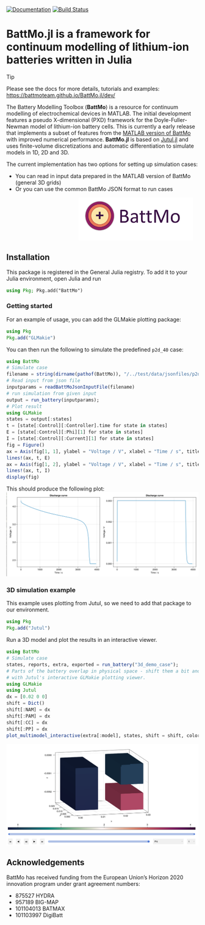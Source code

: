[![Documentation](https://img.shields.io/badge/docs-dev-blue.svg)](https://battmoteam.github.io/BattMo.jl/dev/)
[![Build Status](https://github.com/battmoteam/BattMo.jl/actions/workflows/CI.yml/badge.svg?branch=main)](https://github.com/battmoteam/BattMo.jl/actions/workflows/CI.yml?query=branch%3Amain)

# BattMo.jl is a framework for continuum modelling of lithium-ion batteries written in Julia
> [!TIP]
> Please see the docs for more details, tutorials and examples: https://battmoteam.github.io/BattMo.jl/dev/



The Battery Modelling Toolbox (**BattMo**) is a resource for continuum modelling of electrochemical devices in MATLAB. The initial development features a pseudo X-dimensional (PXD) framework for the Doyle-Fuller-Newman model of lithium-ion battery cells. This is currently a early release that implements a subset of features from the [MATLAB version of BattMo](https://github.com/BattMoTeam/BattMo) with improved numerical performance. **BattMo.jl** is based on [Jutul.jl](https://github.com/sintefmath/Jutul.jl) and uses finite-volume discretizations and automatic differentiation to simulate models in 1D, 2D and 3D.

The current implementation has two options for setting up simulation cases:

- You can read in input data prepared in the MATLAB version of BattMo (general 3D grids)
- Or you can use the common BattMo JSON format to run cases

<img src="docs/src/assets/battmologo_text.png" style="margin-left: 5cm" width="300px">

## Installation

This package is registered in the General Julia registry. To add it to your Julia environment, open Julia and run

```julia
using Pkg; Pkg.add("BattMo")
```

### Getting started

For an example of usage, you can add the GLMakie plotting package:

```julia
using Pkg
Pkg.add("GLMakie")
```

You can then run the following to simulate the predefined `p2d_40` case:

```julia
using BattMo
# Simulate case
filename = string(dirname(pathof(BattMo)), "/../test/data/jsonfiles/p2d_40.json")
# Read input from json file
inputparams = readBattMoJsonInputFile(filename)
# run simulation from given input
output = run_battery(inputparams);
# Plot result
using GLMakie
states = output[:states]
t = [state[:Control][:Controller].time for state in states]
E = [state[:Control][:Phi][1] for state in states]
I = [state[:Control][:Current][1] for state in states]
fig = Figure()
ax = Axis(fig[1, 1], ylabel = "Voltage / V", xlabel = "Time / s", title = "Discharge curve")
lines!(ax, t, E)
ax = Axis(fig[1, 2], ylabel = "Voltage / V", xlabel = "Time / s", title = "Discharge curve")
lines!(ax, t, I)
display(fig)
```

This should produce the following plot:
![Discharge curve](docs/src/assets/discharge.png)

### 3D simulation example

This example uses plotting from Jutul, so we need to add that package to our environment.

```julia
using Pkg
Pkg.add("Jutul")
```

Run a 3D model and plot the results in an interactive viewer.

```julia
using BattMo
# Simulate case
states, reports, extra, exported = run_battery("3d_demo_case");
# Parts of the battery overlap in physical space - shift them a bit and plot
# with Jutul's interactive GLMakie plotting viewer.
using GLMakie
using Jutul
dx = [0.02 0 0]
shift = Dict()
shift[:NAM] = dx
shift[:PAM] = dx
shift[:CC] = dx
shift[:PP] = dx
plot_multimodel_interactive(extra[:model], states, shift = shift, colormap = :curl)
```

![3D plot](docs/src/assets/3d_plot.png)

## Acknowledgements

BattMo has received funding from the European Union’s Horizon 2020 innovation program under grant agreement numbers:

- 875527 HYDRA
- 957189 BIG-MAP
- 101104013 BATMAX
- 101103997 DigiBatt
